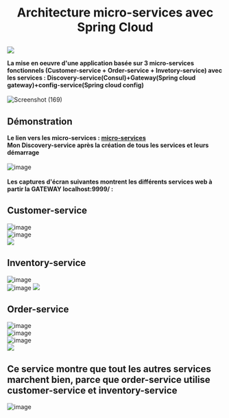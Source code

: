 # <p align="center"> Architecture micro-services avec Spring Cloud 
<img src="https://user-images.githubusercontent.com/73097560/115834477-dbab4500-a447-11eb-908a-139a6edaec5c.gif"></p>
<b>La mise en oeuvre d'une application basée sur 3 micro-services fonctionnels (Customer-service + Order-service + Invetory-service) avec les services : Discovery-service(Consul)+Gateway(Spring cloud gateway)+config-service(Spring cloud config)</b> <br><br>
 ![Screenshot (169)](https://user-images.githubusercontent.com/63150702/199122559-b0a3b889-ffbe-4368-9d08-fbfcff25a5a6.png)
 <br>
## Démonstration
<b>Le lien vers les micro-services : [micro-services](https://github.com/FatimaZahraHASBI/Micro-Services-Architecture-Consul-Config-Gateway-Feign-Resilience4J/tree/master/micro-services) </b><br>
<b>Mon Discovery-service après la création de tous les services et leurs démarrage</b><br><br>
![image](https://user-images.githubusercontent.com/63150702/199824134-3c82f21a-451c-44bc-a437-ce78e6931893.png)
<br><br>
<b>Les captures d'écran suivantes montrent les différents services web à partir la GATEWAY localhost:9999/ :</b>
## Customer-service
![image](https://user-images.githubusercontent.com/63150702/199824547-d3e74c37-2ceb-4216-92db-9c36723bdafc.png) <br>
![image](https://user-images.githubusercontent.com/63150702/199824721-80c3b822-3194-4d64-95e7-eadb133ce96e.png) <br>
<img src="https://user-images.githubusercontent.com/73097560/115834477-dbab4500-a447-11eb-908a-139a6edaec5c.gif">
## Inventory-service
![image](https://user-images.githubusercontent.com/63150702/199824949-355c3207-66bc-45a9-9a95-4490dda8e5fd.png) <br>
![image](https://user-images.githubusercontent.com/63150702/199825124-0412a4bb-c710-49a5-a8c6-3d03d8b6d22e.png)
<img src="https://user-images.githubusercontent.com/73097560/115834477-dbab4500-a447-11eb-908a-139a6edaec5c.gif">
## Order-service
![image](https://user-images.githubusercontent.com/63150702/199825355-bb97b9f9-55df-438e-9e20-7a7c537a8f88.png)<br>
![image](https://user-images.githubusercontent.com/63150702/199825395-7c604d5f-4c33-4099-9b02-def10d8ddfdc.png)<br>
![image](https://user-images.githubusercontent.com/63150702/199825463-baf92837-25eb-4d5c-b40f-ec0e53b39366.png)<br>
<img src="https://user-images.githubusercontent.com/73097560/115834477-dbab4500-a447-11eb-908a-139a6edaec5c.gif">
## Ce service montre que tout les autres services marchent bien, parce que order-service utilise customer-service et inventory-service
![image](https://user-images.githubusercontent.com/63150702/199825981-a5db5386-3dba-4238-b52e-46a901a8abbf.png)

